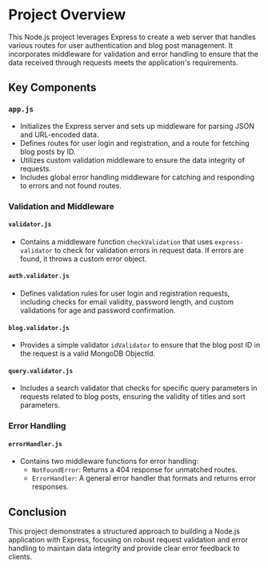# Project Overview

This Node.js project leverages Express to create a web server that handles various routes for user authentication and blog post management. It incorporates middleware for validation and error handling to ensure that the data received through requests meets the application's requirements.

## Key Components

### `app.js`

- Initializes the Express server and sets up middleware for parsing JSON and URL-encoded data.
- Defines routes for user login and registration, and a route for fetching blog posts by ID.
- Utilizes custom validation middleware to ensure the data integrity of requests.
- Includes global error handling middleware for catching and responding to errors and not found routes.

### Validation and Middleware

#### `validator.js`

- Contains a middleware function `checkValidation` that uses `express-validator` to check for validation errors in request data. If errors are found, it throws a custom error object.

#### `auth.validator.js`

- Defines validation rules for user login and registration requests, including checks for email validity, password length, and custom validations for age and password confirmation.

#### `blog.validator.js`

- Provides a simple validator `idValidator` to ensure that the blog post ID in the request is a valid MongoDB ObjectId.

#### `query.validator.js`

- Includes a search validator that checks for specific query parameters in requests related to blog posts, ensuring the validity of titles and sort parameters.

### Error Handling

#### `errorHandler.js`

- Contains two middleware functions for error handling:
  - `NotFoundError`: Returns a 404 response for unmatched routes.
  - `ErrorHandler`: A general error handler that formats and returns error responses.

## Conclusion

This project demonstrates a structured approach to building a Node.js application with Express, focusing on robust request validation and error handling to maintain data integrity and provide clear error feedback to clients.
